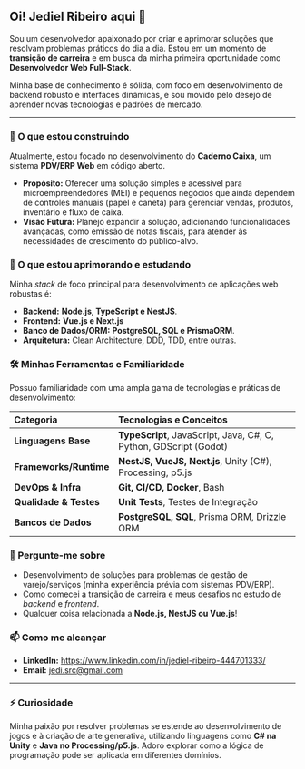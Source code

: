 ## Oi! Jediel Ribeiro aqui 👋

Sou um desenvolvedor apaixonado por criar e aprimorar soluções que resolvam problemas práticos do dia a dia. Estou em um momento de **transição de carreira** e em busca da minha primeira oportunidade como **Desenvolvedor Web Full-Stack**.

Minha base de conhecimento é sólida, com foco em desenvolvimento de backend robusto e interfaces dinâmicas, e sou movido pelo desejo de aprender novas tecnologias e padrões de mercado.

---

### 🔭 O que estou construindo

Atualmente, estou focado no desenvolvimento do **Caderno Caixa**, um sistema **PDV/ERP Web** em código aberto.

* **Propósito:** Oferecer uma solução simples e acessível para microempreendedores (MEI) e pequenos negócios que ainda dependem de controles manuais (papel e caneta) para gerenciar vendas, produtos, inventário e fluxo de caixa.
* **Visão Futura:** Planejo expandir a solução, adicionando funcionalidades avançadas, como emissão de notas fiscais, para atender às necessidades de crescimento do público-alvo.

### 🌱 O que estou aprimorando e estudando

Minha *stack* de foco principal para desenvolvimento de aplicações web robustas é:

* **Backend:** **Node.js, TypeScript e NestJS**.
* **Frontend:** **Vue.js e Next.js**
* **Banco de Dados/ORM:** **PostgreSQL, SQL e PrismaORM**.
* **Arquitetura:** Clean Architecture, DDD, TDD, entre outras.

### 🛠️ Minhas Ferramentas e Familiaridade

Possuo familiaridade com uma ampla gama de tecnologias e práticas de desenvolvimento:

| Categoria | Tecnologias e Conceitos |
| :--- | :--- |
| **Linguagens Base** | **TypeScript**, JavaScript, Java, C#, C, Python, GDScript (Godot) |
| **Frameworks/Runtime** | **NestJS, VueJS, Next.js**, Unity (C#), Processing, p5.js |
| **DevOps & Infra** | **Git, CI/CD, Docker**, Bash |
| **Qualidade & Testes** | **Unit Tests**, Testes de Integração |
| **Bancos de Dados** | **PostgreSQL, SQL**, Prisma ORM, Drizzle ORM

### 💬 Pergunte-me sobre

* Desenvolvimento de soluções para problemas de gestão de varejo/serviços (minha experiência prévia com sistemas PDV/ERP).
* Como comecei a transição de carreira e meus desafios no estudo de *backend* e *frontend*.
* Qualquer coisa relacionada a **Node.js, NestJS ou Vue.js**!

### 📫 Como me alcançar

* **LinkedIn:** https://www.linkedin.com/in/jediel-ribeiro-444701333/
* **Email:** jedi.src@gmail.com

---

### ⚡ Curiosidade

Minha paixão por resolver problemas se estende ao desenvolvimento de jogos e à criação de arte generativa, utilizando linguagens como **C# na Unity** e **Java no Processing/p5.js**. Adoro explorar como a lógica de programação pode ser aplicada em diferentes domínios.
